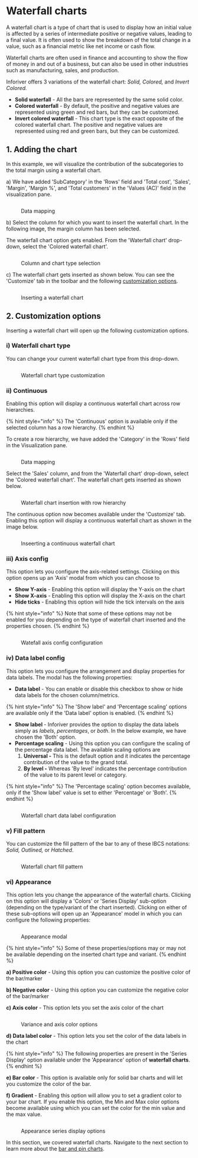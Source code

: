 # Waterfall charts

A waterfall chart is a type of chart that is used to display how an initial value is affected by a series of intermediate positive or negative values, leading to a final value. It is often used to show the breakdown of the total change in a value, such as a financial metric like net income or cash flow.&#x20;

Waterfall charts are often used in finance and accounting to show the flow of money in and out of a business, but can also be used in other industries such as manufacturing, sales, and production.

Inforiver offers 3 variations of the waterfall chart: _Solid, Colored,_ and _Invert Colored._

* **Solid waterfall** - All the bars are represented by the same solid color.&#x20;
* **Colored waterfall** - By default, the positive and negative values are represented using green and red bars, but they can be customized.
* **Invert colored waterfall** - This chart type is the exact opposite of the colored waterfall chart. The positive and negative values are represented using red and green bars, but they can be customized.

## 1. Adding the chart

In this example, we will visualize the contribution of the subcategories to the total margin using a waterfall chart.

a) We have added 'SubCategory' in the 'Rows' field and 'Total cost', 'Sales', 'Margin', 'Margin %', and 'Total customers' in the 'Values (AC)' field in the visualization pane.

<figure><img src="../../.gitbook/assets/waterfall-chart-pane.png" alt=""><figcaption><p>Data mapping</p></figcaption></figure>

b) Select the column for which you want to insert the waterfall chart. In the following image, the margin column has been selected.

The waterfall chart option gets enabled. From the 'Waterfall chart' drop-down, select the 'Colored waterfall chart'.&#x20;

<figure><img src="../../.gitbook/assets/waterfall-chart-selection (2).png" alt=""><figcaption><p>Column and chart type selection</p></figcaption></figure>

c) The waterfall chart gets inserted as shown below. You can see the 'Customize' tab in the toolbar and the following [customization options](waterfall-charts.md#2.-customization-options).

<figure><img src="../../.gitbook/assets/waterfall-chart.png" alt=""><figcaption><p>Inserting a waterfall chart</p></figcaption></figure>

## 2. Customization options

Inserting a waterfall chart will open up the following customization options.

### **i) Waterfall chart type**&#x20;

You can change your current waterfall chart type from this drop-down.

<figure><img src="../../.gitbook/assets/waterfall-chart-type.png" alt=""><figcaption><p>Waterfall chart type customization</p></figcaption></figure>

### **ii) Continuous**&#x20;

Enabling this option will display a continuous waterfall chart across row hierarchies.

{% hint style="info" %}
The 'Continuous' option is available only if the selected column has a row hierarchy.
{% endhint %}

To create a row hierarchy, we have added the 'Category' in the 'Rows' field in the Visualization pane.

<figure><img src="../../.gitbook/assets/waterfallchart-visualization-pane (1).png" alt=""><figcaption><p>Data mapping</p></figcaption></figure>

Select the 'Sales' column, and from the 'Waterfall chart' drop-down, select the 'Colored waterfall chart'.  The waterfall chart gets inserted as shown below.

<figure><img src="../../.gitbook/assets/waterfall-chart-insertion.png" alt=""><figcaption><p>Waterfall chart insertion with row hierarchy</p></figcaption></figure>

The continuous option now becomes available under the 'Customize' tab. Enabling this option will display a continuous waterfall chart as shown in the image below.

<figure><img src="../../.gitbook/assets/continuous-waterfall-insertion (2).png" alt=""><figcaption><p>Inseerting a continuous waterfall chart</p></figcaption></figure>

### **iii) Axis config**&#x20;

This option lets you configure the axis-related settings. Clicking on this option opens up an 'Axis' modal from which you can choose to&#x20;

* **Show Y-axis** - Enabling this option will display the Y-axis on the chart
* **Show X-axis** - Enabling this option will display the X-axis on the chart
* **Hide ticks** - Enabling this option will hide the tick intervals on the axis

{% hint style="info" %}
Note that some of these options may not be enabled for you depending on the type of waterfall chart inserted and the properties chosen.
{% endhint %}

<figure><img src="../../.gitbook/assets/waterfall-axis-config.png" alt=""><figcaption><p>Watefall axis config configuration</p></figcaption></figure>

### **iv) Data label config**&#x20;

This option lets you configure the arrangement and display properties for data labels. The modal has the following properties:

* **Data label** - You can enable or disable this checkbox to show or hide data labels for the chosen column/metrics.&#x20;

{% hint style="info" %}
The 'Show label' and 'Percentage scaling' options are available only if the 'Data label' option is enabled.
{% endhint %}

* **Show label** - Inforiver provides the option to display the data labels simply as _labels_, _percentages_, or _both_. In the below example, we have chosen the 'Both' option.
* **Percentage scaling** - Using this option you can configure the scaling of the percentage data label. The available scaling options are
  1. **Universal -** This is the default option and it indicates the percentage contribution of the value to the grand total.
  2. **By level -** Whereas 'By level' indicates the percentage contribution of the value to its parent level or category.

{% hint style="info" %}
The 'Percentage scaling' option becomes available, only if the 'Show label' value is set to either 'Percentage' or 'Both'.
{% endhint %}

<figure><img src="../../.gitbook/assets/waterfall-show-datalabel.png" alt=""><figcaption><p>Waterfall chart data label configuration</p></figcaption></figure>

### **v) Fill pattern**&#x20;

You can customize the fill pattern of the bar to any of these IBCS notations: _Solid, Outlined,_ or _Hatched_.

<figure><img src="../../.gitbook/assets/waterfall-fill-pattern.png" alt=""><figcaption><p>Waterfall chart fill pattern</p></figcaption></figure>

### vi) Appearance

This option lets you change the appearance of the waterfall charts. Clicking on this option will display a 'Colors' or 'Series Display' sub-option (depending on the type/variant of the chart inserted). Clicking on either of these sub-options will open up an 'Appearance' model in which you can configure the following properties:

<figure><img src="https://lh3.googleusercontent.com/IDWvOtcckB8KokeXzdnOuBJ8ZM-5h09qhiu4ka2QYYcuAH9hM9jB1PICKca4cVG-msK3HFz9xAjues-CpdxN_y-BBu-Y5FpbHzODRYdd63lAoJHNu_bcPiSIvvEsdjo1ZI3P2bIi9VocbK-5CFAEcf0JzY_jPmcfrzSIDtwSuKbPiG71hRWFFftZxeWUBw" alt=""><figcaption><p>Appearance modal</p></figcaption></figure>

{% hint style="info" %}
Some of these properties/options may or may not be available depending on the inserted chart type and variant.
{% endhint %}

**a) Positive color** - Using this option you can customize the positive color of the bar/marker

**b) Negative color** - Using this option you can customize the negative color of the bar/marker

**c) Axis color** - This option lets you set the axis color of the chart

<figure><img src="https://lh5.googleusercontent.com/h9W4sxojkezlcffIknQQOnGLv8-u6gJDjpwwrU4g809oMAy_FRrbMJkX-Gn37Ugt-q-ewrh2IdS1kbzSBT7X9ou-tqdMPmN0sZYs6lB3yGteuZ8vGwNgjYm-ltIRYfDGHdiNhCF4JmH2WTELJGE1d3L2mMGWFfj8sWCL-FDlFkfoZrqHTRXVrfnPuXxBLw" alt=""><figcaption><p>Variance and axis color options</p></figcaption></figure>

**d) Data label color** - This option lets you set the color of the data labels in the chart

{% hint style="info" %}
The following properties are present in the 'Series Display' option available under the 'Appearance' option of **waterfall charts**.
{% endhint %}

**e) Bar color** - This option is available only for solid bar charts and will let you customize the color of the bar.

**f) Gradient** - Enabling this option will allow you to set a gradient color to your bar chart. If you enable this option, the Min and Max color options become available using which you can set the color for the min value and the max value.

<figure><img src="https://lh4.googleusercontent.com/YpwW5fsQqD3hU3as9s6z_jsmv30VQC1OxrVEhYl7E9L3AZHb-2doU2pSWd3ZBOguy1RAfyv6XOwcCIjF16xUkVYhzVNiKjEeTpwuSJTK11r_EU6MeIsDnC42ZWRyUMiCs44M5SMqaGC7m2yonYeimK_9ncLeLt9CFmfC_3B2e0bTOz_rgRyV3lDw2h31AA" alt=""><figcaption><p>Appearance series display options</p></figcaption></figure>

In this section, we covered waterfall charts. Navigate to the next section to learn more about the [bar and pin charts](bar-and-pin-charts.md).
